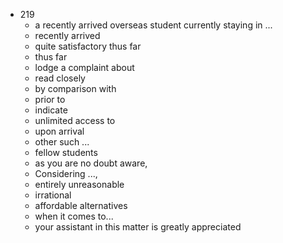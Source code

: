  - 219
    - a recently arrived overseas student currently staying in ...
    - recently arrived
    - quite satisfactory thus far
    - thus far
    - lodge a complaint about
    - read closely
    - by comparison with
    - prior to
    - indicate
    - unlimited access to 
    - upon arrival
    - other such ...
    - fellow students
    - as you are no doubt aware,
    - Considering ...,
    - entirely unreasonable
    - irrational
    - affordable alternatives
    - when it comes to...
    - your assistant in this matter is greatly appreciated